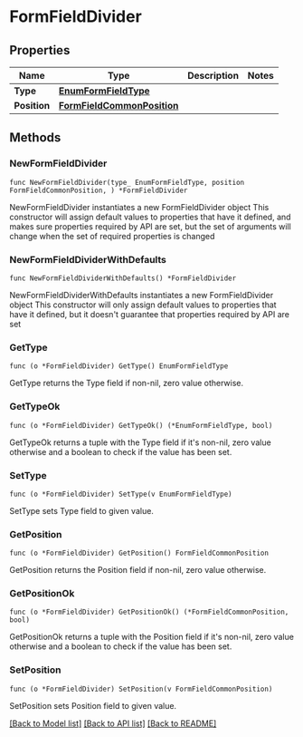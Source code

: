 # FormFieldDivider

## Properties

Name | Type | Description | Notes
------------ | ------------- | ------------- | -------------
**Type** | [**EnumFormFieldType**](EnumFormFieldType.md) |  | 
**Position** | [**FormFieldCommonPosition**](FormFieldCommonPosition.md) |  | 

## Methods

### NewFormFieldDivider

`func NewFormFieldDivider(type_ EnumFormFieldType, position FormFieldCommonPosition, ) *FormFieldDivider`

NewFormFieldDivider instantiates a new FormFieldDivider object
This constructor will assign default values to properties that have it defined,
and makes sure properties required by API are set, but the set of arguments
will change when the set of required properties is changed

### NewFormFieldDividerWithDefaults

`func NewFormFieldDividerWithDefaults() *FormFieldDivider`

NewFormFieldDividerWithDefaults instantiates a new FormFieldDivider object
This constructor will only assign default values to properties that have it defined,
but it doesn't guarantee that properties required by API are set

### GetType

`func (o *FormFieldDivider) GetType() EnumFormFieldType`

GetType returns the Type field if non-nil, zero value otherwise.

### GetTypeOk

`func (o *FormFieldDivider) GetTypeOk() (*EnumFormFieldType, bool)`

GetTypeOk returns a tuple with the Type field if it's non-nil, zero value otherwise
and a boolean to check if the value has been set.

### SetType

`func (o *FormFieldDivider) SetType(v EnumFormFieldType)`

SetType sets Type field to given value.


### GetPosition

`func (o *FormFieldDivider) GetPosition() FormFieldCommonPosition`

GetPosition returns the Position field if non-nil, zero value otherwise.

### GetPositionOk

`func (o *FormFieldDivider) GetPositionOk() (*FormFieldCommonPosition, bool)`

GetPositionOk returns a tuple with the Position field if it's non-nil, zero value otherwise
and a boolean to check if the value has been set.

### SetPosition

`func (o *FormFieldDivider) SetPosition(v FormFieldCommonPosition)`

SetPosition sets Position field to given value.



[[Back to Model list]](../README.md#documentation-for-models) [[Back to API list]](../README.md#documentation-for-api-endpoints) [[Back to README]](../README.md)


